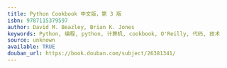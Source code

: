 ```yaml
---
title: Python Cookbook 中文版，第 3 版
isbn: 9787115379597
author: David M. Beazley, Brian K. Jones
keywords: Python, 编程, python, 计算机, cookbook, O'Reilly, 代码, 技术
source: unknown
available: TRUE
douban_url: https://book.douban.com/subject/26381341/
---
```

